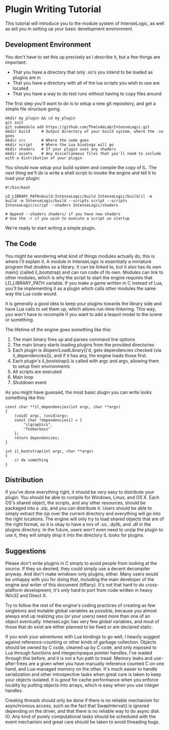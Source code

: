 # Plugin Writing Tutorial

This tutorial will introduce you to the module system of IntenseLogic, as well as aid you in setting up your basic development environment.

## Development Environment

You don't have to set this up precisely as I describe it, but a few things are important:

- That you have a directory that only .so's you intend to be loaded as plugins are in
- That you have a directory with all of the lua scripts you wish to use are located
- That you have a way to do test runs without having to copy files around

The first step you'll want to do is to setup a new git repository, and get a simple file structure going.

    mkdir my_plugin && cd my_plugin
    git init
    git submodule add https://github.com/TheCodeLab/IntenseLogic.git
    mkdir build     # Output directory of your build system, where the .so goes
    mkdir src       # Where the code goes
    mkdir script    # Where the Lua bindings will go
    mkdir shaders   # If your plugin uses any shaders
    mkdir assets    # Any miscellaneous files that you'll need to include with a distribution of your plugin

You should now setup your build system and compile the copy of IL. The next thing we'll do is write a shell script to invoke the engine and tell it to load your plugin:

    #!/bin/bash

    LD_LIBRARY_PATH=build:IntenseLogic/build IntenseLogic/build/il -m build -m IntenseLogic/build --scripts script --scripts IntenseLogic/script --shaders IntenseLogic/shaders

    # Append --shaders shaders/ if you have new shaders
    # Use the -r if you wish to execute a script on startup

We're ready to start writing a simple plugin.

## The Code

You might be wondering what kind of things modules actually do, this is where I'll explain it. A module in IntenseLogic is essentially a miniature program that doubles as a library. It can be linked to, but it also has its own main() (called il_bootstrap) and can run code of its own. Modules can link to other modules, which is why the script to start the engine requires that LD_LIBRARY_PATH variable. If you make a game written in C instead of Lua, you'll be implementing it as a plugin which calls other modules the same way the Lua code would.

It is generally a good idea to keep your plugins towards the library side and have Lua calls to set them up, which allows run-time tinkering. This way, you won't have to recompile if you want to add a teapot model to the scene or something.

The lifetime of the engine goes something like this:

1. The main binary fires up and parses command line options
2. The main binary starts loading plugins from the provided directories
3. Each plugin is dlopen/LoadLibrary()'d, gets dependencies checked (via il_dependencies()), and if it has any, the engine loads those first.
4. Each plugin's il_bootstrap() is called with argc and argv, allowing them to setup their environments
5. All scripts are executed
6. Main loop
7. Shutdown event

As you might have guessed, the most basic plugin you can write looks something like this:

    const char **il_dependencies(int argc, char **argv)
    {
        (void) argc, (void)argv;
        const char *dependencies[] = {
            "ilgraphics",
            "foobarbazz"
        };
        return dependencies;
    }

    int il_bootstrap(int argc, char **argv)
    {
        // do something
    }

## Distribution

If you've done everything right, it should be very easy to distribute your plugin. You should be able to compile for Windows, Linux, and OS X. Each OS's shared object, the scripts, and any other resources, should be packaged into a .zip, and you can distribute it. Users should be able to simply extract the zip over the current directory and everything will go into the right locations. The engine will only try to load shared objects that are of the right format, so it is okay to have a mix of .so, .dylib, and .dll in the plugins directory. In the future, users won't even need to unzip the plugin to use it, they will simply drop it into the directory IL looks for plugins.

## Suggestions

Please don't write plugins in C simply to avoid people from looking at the source. If they so desired, they could simply use a decent decompiler anyway. And don't make windows-only plugins, either. Many users would be unhappy with you for doing that, including the main developer of the engine and writer of this document (tiffany). It's not that hard to do cross-platform development, it's only hard to port from code written in heavy Win32 and Direct X. 

Try to follow the rest of the engine's coding practices of creating as few singletons and mutable global variables as possible, because you almost always end up realizing you (or your users) need more than one of an object eventually. IntenseLogic has very few global variables, and most of those that do exist are either planned to be fixed or are declared static. 

If you wish your adventures with Lua bindings to go well, I heavily suggest against reference-counting or other kinds of garbage collection. Objects should be owned by C code, cleaned up by C code, and only exposed to Lua through functions and integer/opaque pointer handles. I've waded through this before, and it is not a fun path to tread. Memory leaks and use-after-frees are a given when you have manually reference counted C on one hand, and Lua-managed memory on the other. It's much easier to handle serialization and other introspective tasks when great care is taken to keep your objects isolated. It is good for cache performance when you enforce locality by putting objects into arrays, which is easy when you use integer handles. 

Creating threads should only be done if there is no reliable mechanism for asynchronous access, such as the fact that SwapInterval() is ignored depending on the driver, and that there is no reliable way to do async disk IO. Any kind of purely computational tasks should be scheduled with the event mechanism and great care should be taken to avoid threading bugs.

